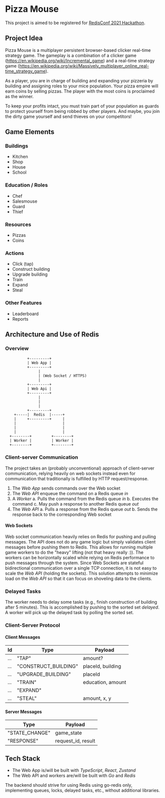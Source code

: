 # Pizza Mouse

This project is aimed to be registered for [RedisConf 2021
Hackathon](https://hackathons.redislabs.com/hackathons/build-on-redis-hackathon).

## Project Idea

Pizza Mouse is a multiplayer persistent browser-based clicker real-time
strategy game. The gameplay is a combination of a clicker game
(https://en.wikipedia.org/wiki/Incremental_game) and a real-time strategy
game
(https://en.wikipedia.org/wiki/Massively_multiplayer_online_real-time_strategy_game).

As a player, you are in charge of building and expanding your pizzeria by
building and assigning roles to your mice population. Your pizza empire
will earn coins by selling pizzas. The player with the most coins is
proclaimed as the winner.

To keep your profits intact, you must train part of your population as
guards to protect yourself from being robbed by other players. And maybe,
you join the dirty game yourself and send thieves on your competitors!

## Game Elements

### Buildings

- Kitchen
- Shop
- House
- School

### Education / Roles

- Chef
- Salesmouse
- Guard
- Thief

### Resources

- Pizzas
- Coins

### Actions

- Click (tap)
- Construct building
- Upgrade building
- Train
- Expand
- Steal

### Other Features

- Leaderboard
- Reports

## Architecture and Use of Redis


### Overview

```
          +---------+
          | Web App |
          +---------+
               |
               | (Web Socket / HTTPS)
               |
          +---------+
          | Web Api |
          +---------+
               |
               |
               |
          +---------+
    +-----|  Redis  |-----+
    |     +---------+     |
    |                     |
    |                     |
    |                     |
  +--------+         +--------+
  | Worker |         | Worker |
  +--------+         +--------+
```


### Client-server Communication

The project takes an (probably unconventional) approach of
client-server communication, relying heavily on web sockets instead
even for communication that traditionally is fulfilled by HTTP
request/response.

1. The _Web App_ sends commands over the Web socket
2. The _Web API_ enqueue the command on a Redis queue _in_
3. A _Worker_
	a. Pulls the command from the Redis queue _in_
	b. Executes the command
	c. May push a response to another Redis queue _out_
4. The _Web API_
	a. Pulls a response from the Redis queue _out_
	b. Sends the response back to the corresponding Web socket

#### Web Sockets

Web socket communication heavily relies on Redis for pushing and pulling
messages. The API does not do any game logic but simply validates client
messages before pushing them to Redis. This allows for running multiple
game workers to do the "heavy" lifting (not that heavy really :)). The
workers can be horizontally scaled while relying on Redis performance to
push messages through the system. Since Web Sockets are stateful
bidirectional communication over a single TCP connection, it is not easy
to scale the _Web API_ (holding the sockets). This solution attempts to
minimize load on the _Web API_ so that it can focus on shoveling data to
the clients.

### Delayed Tasks

The worker needs to delay some tasks (e.g., finish construction of
building after 5 minutes). This is accomplished by pushing to the sorted
set _delayed_. A worker will pick up the delayed task by polling the
sorted set.

### Client-Server Protocol

#### Client Messages

| Id  |  Type                 |  Payload           |
|-----|-----------------------|--------------------|
| ... |  "TAP"                |   amount?          |
| ... |  "CONSTRUCT_BUILDING" | placeId, building  |
| ... |  "UPGRADE_BUILDING"   | placeId            |
| ... |  "TRAIN"              | education, amount  |
| ... |  "EXPAND"             |                    |
| ... |  "STEAL"              | amount, x, y       |

#### Server Messages

|  Type                 |  Payload           |
|-----------------------|--------------------|
|  "STATE_CHANGE"       | game_state         |
|  "RESPONSE"           | request_id, result |

## Tech Stack

- The Web App is/will be built with _TypeScript_, _React_, _Zustand_
- The Web API and workers are/will be built with _Go_ and _Redis_


The backend should strive for using Redis using go-redis only,
implementing queues, locks, delayed tasks, etc., without additional
libraries.

